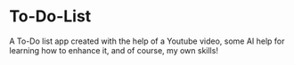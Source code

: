 # To-Do-List
A To-Do list app created with the help of a Youtube video, some AI help for learning how to enhance it, and of course, my own skills!
